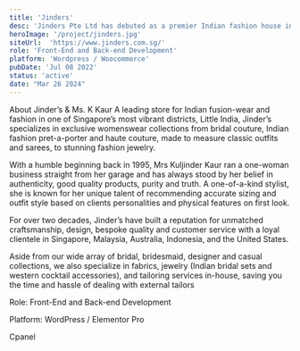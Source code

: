```yaml
---
title: 'Jinders'
desc: 'Jinders Pte Ltd has debuted as a premier Indian fashion house in 1995, conceptualised and established by Madam Kuljinder Kaur. Her keen interest in fashion and distinct personal style & passion brought forth a shop that endeavours in bridal couture, Indian fashion pret-a-porter and haute couture, made to measure classic outfits and sarees, as well as stunning fashion jewellery.'
heroImage: '/project/jinders.jpg'
siteUrl:  'https://www.jinders.com.sg/'
role: 'Front-End and Back-end Development'
platform: 'Wordpress / Woocommerce'
pubDate: 'Jul 08 2022'
status: 'active'
date: "Mar 26 2024"
---
```


About Jinder’s & Ms. K Kaur
A leading store for Indian fusion-wear and fashion in one of Singapore’s most vibrant districts, Little India, Jinder’s specializes in exclusive womenswear collections from bridal couture, Indian fashion pret-a-porter and haute couture, made to measure classic outfits and sarees, to stunning fashion jewelry.

With a humble beginning back in 1995, Mrs Kuljinder Kaur ran a one-woman business straight from her garage and has always stood by her belief in authenticity, good quality products, purity and truth. A one-of-a-kind stylist, she is known for her unique talent of recommending accurate sizing and outfit style based on clients personalities and physical features on first look.

For over two decades, Jinder’s have built a reputation for unmatched craftsmanship, design, bespoke quality and customer service with a loyal clientele in Singapore, Malaysia, Australia, Indonesia, and the United States.

Aside from our wide array of bridal, bridesmaid, designer and casual collections, we also specialize in fabrics, jewelry (Indian bridal sets and western cocktail accessories), and tailoring services in-house, saving you the time and hassle of dealing with external tailors

<p>Role: Front-End and Back-end Development</p>
<p>Platform: WordPress / Elementor Pro</p>
<p>Cpanel</p>